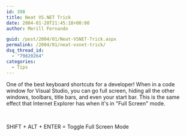 ```yaml
---
id: 398
title: Neat VS.NET Trick
date: 2004-01-20T21:45:18+00:00
author: Merill Fernando

guid: /post/2004/01/Neat-VSNET-Trick.aspx
permalink: /2004/01/neat-vsnet-trick/
dsq_thread_id:
  - "79820264"
categories:
  - Tips
---
```

<body xmlns="http://www.w3.org/1999/xhtml">
    <div class="Section1">
        <p class="MsoNormal">
            One of the best keyboard shortcuts for a developer! When in a code window for Visual
            Studio, you can go full screen, hiding all the other windows, toolbars, title bars,
            and even your start bar. This is the same effect that Internet Explorer has when it's
            in "Full Screen" mode.
        </p>
        <p class="MsoNormal">
            &#160;
        </p>
        <p class="MsoNormal">
            SHIFT + ALT + ENTER = Toggle Full Screen Mode
        </p>
    </div>
</body>